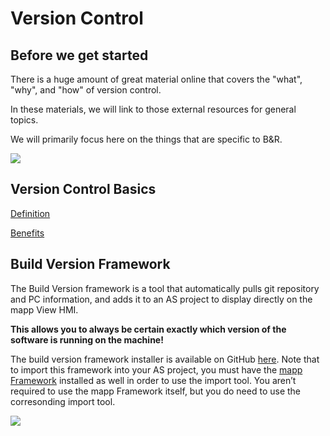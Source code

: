 # Version Control

## Before we get started

There is a huge amount of great material online that covers the "what", "why", and "how" of version control.

In these materials, we will link to those external resources for general topics.

We will primarily focus here on the things that are specific to B&R. 

![](img%5CVersion%20Control1.jpg)

## Version Control Basics

[Definition](https://www.atlassian.com/git/tutorials/what-is-version-control)

[Benefits](https://www.atlassian.com/git/tutorials/source-code-management)


## Build Version Framework

The Build Version framework is a tool that automatically pulls git repository and PC information, and adds it to an AS project to display directly on the mapp View HMI.

**This allows you to always be certain exactly which version of the software is running on the machine!**

The build version framework installer is available on GitHub [here](https://github.com/br-na-pm/BuildVersionProject/releases/tag/V1.0.0)\. Note that to import this framework into your AS project, you must have the [mapp Framework](https://github.com/br-automation-com/mapp-Framework/releases) installed as well in order to use the import tool. You aren’t required to use the mapp Framework itself, but you do need to use the corresonding import tool. 

![](img%5CVersion%20Control4.png)
